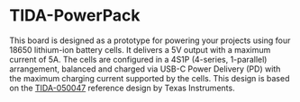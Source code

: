 # TIDA-PowerPack
This board is designed as a prototype for powering your projects using four 18650 lithium-ion battery cells. It delivers a 5V output with a maximum current of 5A. The cells are configured in a 4S1P (4-series, 1-parallel) arrangement, balanced and charged via USB-C Power Delivery (PD) with the maximum charging current supported by the cells.
This design is based on the [TIDA-050047](https://www.ti.com/tool/TIDA-050047#design-products) reference design by Texas Instruments.


